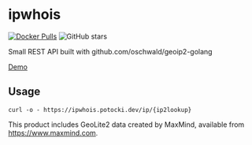 # ipwhois

<a href="https://hub.docker.com/r/tazerr/ipwhois">![Docker Pulls](https://img.shields.io/docker/pulls/tazerr/ipwhois.svg)</a> ![GitHub stars](https://img.shields.io/github/stars/tazer/ipwhois.svg?style=social)

Small REST API built with github.com/oschwald/geoip2-golang

<a href="https://ipwhois.potocki.dev">Demo</a>

## Usage

```
curl -o - https://ipwhois.potocki.dev/ip/{ip2lookup}
```


This product includes GeoLite2 data created by MaxMind, available from
<a href="https://www.maxmind.com">https://www.maxmind.com</a>.
